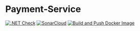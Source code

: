 # Payment-Service
[![.NET Check](https://github.com/LIVEDJ-App/Payment-Service/actions/workflows/dotnet.yml/badge.svg)](https://github.com/LIVEDJ-App/Payment-Service/actions/workflows/dotnet.yml)
[![SonarCloud](https://github.com/LIVEDJ-App/Payment-Service/actions/workflows/sonar.yml/badge.svg)](https://github.com/LIVEDJ-App/Payment-Service/actions/workflows/sonar.yml)
[![Build and Push Docker Image](https://github.com/LIVEDJ-App/Payment-Service/actions/workflows/docker-build.yml/badge.svg)](https://github.com/LIVEDJ-App/Payment-Service/actions/workflows/docker-build.yml)
